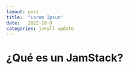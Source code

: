 ```yaml
---
layout: post
title:  "Lorem Ipsum"
date:   2022-10-9
categories: jekyll update
---
```


# ¿Qué es un JamStack?


